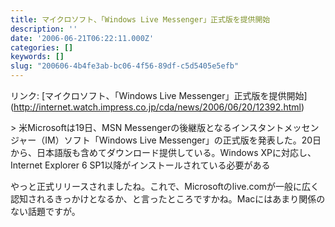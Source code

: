 ```yaml
---
title: マイクロソフト、「Windows Live Messenger」正式版を提供開始
description: ''
date: '2006-06-21T06:22:11.000Z'
categories: []
keywords: []
slug: "200606-4b4fe3ab-bc06-4f56-89df-c5d5405e5efb"
---
```

リンク: \[マイクロソフト、「Windows Live Messenger」正式版を提供開始\](http://internet.watch.impress.co.jp/cda/news/2006/06/20/12392.html)

\> 米Microsoftは19日、MSN Messengerの後継版となるインスタントメッセンジャー（IM）ソフト「Windows Live Messenger」の正式版を発表した。20日から、日本語版も含めてダウンロード提供している。Windows XPに対応し、Internet Explorer 6 SP1以降がインストールされている必要がある

やっと正式リリースされましたね。これで、Microsoftのlive.comが一般に広く認知されるきっかけとなるか、と言ったところですかね。Macにはあまり関係のない話題ですが。